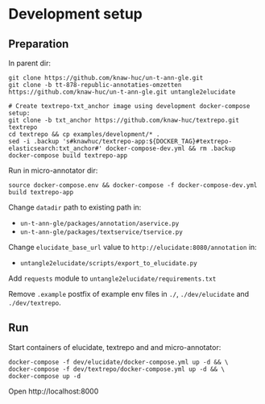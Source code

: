 # Development setup

## Preparation

In parent dir:

```shell
git clone https://github.com/knaw-huc/un-t-ann-gle.git
git clone -b tt-878-republic-annotaties-omzetten https://github.com/knaw-huc/un-t-ann-gle.git untangle2elucidate

# Create textrepo-txt_anchor image using development docker-compose setup:
git clone -b txt_anchor https://github.com/knaw-huc/textrepo.git textrepo
cd textrepo && cp examples/development/* .
sed -i .backup 's#knawhuc/textrepo-app:${DOCKER_TAG}#textrepo-elasticsearch:txt_anchor#' docker-compose-dev.yml && rm .backup
docker-compose build textrepo-app
```

Run in micro-annotator dir: 
```
source docker-compose.env && docker-compose -f docker-compose-dev.yml build textrepo-app
```

Change `datadir` path to existing path in: 
- `un-t-ann-gle/packages/annotation/aservice.py`
- `un-t-ann-gle/packages/textservice/tservice.py`
  
Change `elucidate_base_url` value to `http://elucidate:8080/annotation` in:
- `untangle2elucidate/scripts/export_to_elucidate.py`

Add `requests` module to `untangle2elucidate/requirements.txt`

Remove `.example` postfix of example env files in `./`, `./dev/elucidate` and `./dev/textrepo`.

## Run
Start containers of elucidate, textrepo and and micro-annotator:
```
docker-compose -f dev/elucidate/docker-compose.yml up -d && \
docker-compose -f dev/textrepo/docker-compose.yml up -d && \
docker-compose up -d
```

Open http://localhost:8000

